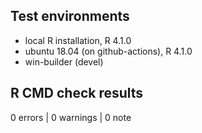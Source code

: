 ## Test environments

- local R installation, R 4.1.0
- ubuntu 18.04 (on github-actions), R 4.1.0
- win-builder (devel)

## R CMD check results

0 errors | 0 warnings | 0 note

